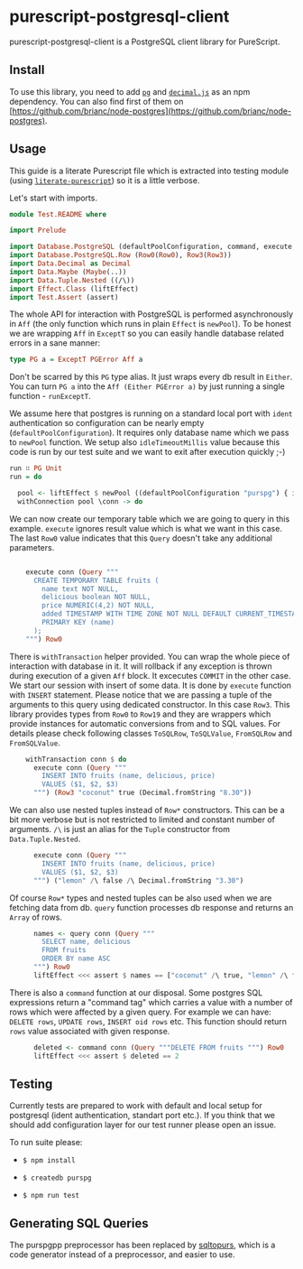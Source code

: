 # purescript-postgresql-client

purescript-postgresql-client is a PostgreSQL client library for PureScript.

## Install

To use this library, you need to add [`pg`][pg] and [`decimal.js`][decimal.js] as an npm dependency. You can also
find first of them on [https://github.com/brianc/node-postgres](https://github.com/brianc/node-postgres).

## Usage

This guide is a literate Purescript file which is extracted into testing module (using [`literate-purescript`](https://github.com/Thimoteus/literate-purescript)) so it is a little verbose.

Let's start with imports.

```purescript
module Test.README where

import Prelude

import Database.PostgreSQL (defaultPoolConfiguration, command, execute, newPool, PG, query, Query(Query), withConnection, withTransaction)
import Database.PostgreSQL.Row (Row0(Row0), Row3(Row3))
import Data.Decimal as Decimal
import Data.Maybe (Maybe(..))
import Data.Tuple.Nested ((/\))
import Effect.Class (liftEffect)
import Test.Assert (assert)
```

The whole API for interaction with PostgreSQL is performed asynchronously in `Aff`
(the only function which runs in plain `Effect` is `newPool`). To be honest we
are wrapping `Aff` in `ExceptT` so you can easily handle database related errors
in a sane manner:

  ```purescript
  type PG a = ExceptT PGError Aff a
  ```

Don't be scarred by this `PG` type alias. It just wraps every db result in `Either`.
You can turn `PG a` into the `Aff (Either PGError a)` by just running a single
function - `runExceptT`.

We assume here that postgres is running on a standard local port
with `ident` authentication so configuration can be nearly empty (`defaultPoolConfiguration`).
It requires only database name which we pass to `newPool` function.
We setup also `idleTimeoutMillis` value because this code
is run by our test suite and we want to exit after execution quickly ;-)


```purescript
run ∷ PG Unit
run = do

  pool <- liftEffect $ newPool ((defaultPoolConfiguration "purspg") { idleTimeoutMillis = Just 1000 })
  withConnection pool \conn -> do
```

We can now create our temporary table which we are going to query in this example.
`execute` ignores result value which is what we want in this case.
The last `Row0` value indicates that this `Query` doesn't take any additional parameters.

```purescript

    execute conn (Query """
      CREATE TEMPORARY TABLE fruits (
        name text NOT NULL,
        delicious boolean NOT NULL,
        price NUMERIC(4,2) NOT NULL,
        added TIMESTAMP WITH TIME ZONE NOT NULL DEFAULT CURRENT_TIMESTAMP,
        PRIMARY KEY (name)
      );
    """) Row0
```

There is `withTransaction` helper provided. You can wrap the whole
piece of interaction with database in it. It will rollback if any exception
is thrown during execution of a given `Aff` block. It excecutes `COMMIT`
in the other case.
We start our session with insert of some data. It is done by `execute`
function with `INSERT` statement.
Please notice that we are passing a tuple of the arguments to this query
using dedicated constructor. In this case `Row3`.  This library provides types
from `Row0` to `Row19` and they are wrappers which provide instances for
automatic conversions from and to SQL values.
For details please check following classes `ToSQLRow`, `ToSQLValue`,
`FromSQLRow` and `FromSQLValue`.

```purescript
    withTransaction conn $ do
      execute conn (Query """
        INSERT INTO fruits (name, delicious, price)
        VALUES ($1, $2, $3)
      """) (Row3 "coconut" true (Decimal.fromString "8.30"))
```

We can also use nested tuples instead of `Row*` constructors. This can be a bit more
verbose but is not restricted to limited and constant number of arguments.
`/\` is just an alias for the `Tuple` constructor from `Data.Tuple.Nested`.

```purescript
      execute conn (Query """
        INSERT INTO fruits (name, delicious, price)
        VALUES ($1, $2, $3)
      """) ("lemon" /\ false /\ Decimal.fromString "3.30")
```

Of course `Row*` types and nested tuples can be also used when we are fetching
data from db.
`query` function processes db response and returns an `Array` of rows.

```purescript
      names <- query conn (Query """
        SELECT name, delicious
        FROM fruits
        ORDER BY name ASC
      """) Row0
      liftEffect <<< assert $ names == ["coconut" /\ true, "lemon" /\ false]
```

There is also a `command` function at our disposal.
Some postgres SQL expressions return a "command tag" which carries
a value with a number of rows which were affected by a given query.
For example we can have: `DELETE rows`, `UPDATE rows`, `INSERT oid rows` etc.
This function should return `rows` value associated with given response.

```purescript
      deleted <- command conn (Query """DELETE FROM fruits """) Row0
      liftEffect <<< assert $ deleted == 2
```

## Testing

Currently tests are prepared to work with default and local setup for postgresql (ident authentication, standart port etc.).
If you think that we should add configuration layer for our test runner please open an issue.

To run suite please:

  * `$ npm install`

  * `$ createdb purspg`

  * `$ npm run test`


## Generating SQL Queries

The purspgpp preprocessor has been replaced by [sqltopurs], which is a code
generator instead of a preprocessor, and easier to use.

[sqltopurs]: https://github.com/rightfold/sqltopurs
[pg]: https://www.npmjs.com/package/pg
[decimal.js]: https://www.npmjs.com/package/decimal.js
